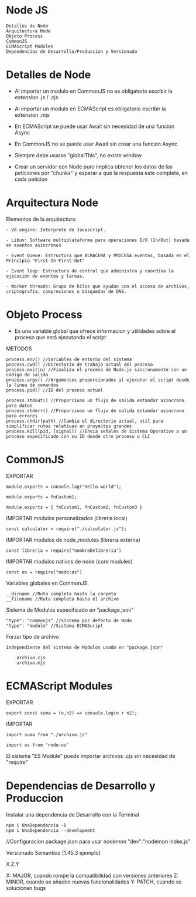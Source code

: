 # Node JS

    Detalles de Node
    Arquitectura Node
    Objeto Process
    CommonJS
    ECMAScript Modules
    Dependencias de Desarrollo/Produccion y Versionado

# Detalles de Node

- Al importar un modulo en CommonJS no es obligatorio escribir la extension .js / .cjs
- Al importar un modulo en ECMAScript es obligatorio escribir la extension .mjs

- En ECMAScript se puede usar Await sin necesidad de una funcion Async
- En CommonJS no se puede usar Await sin crear una funcion Async

- Siempre debe usarse "globalThis", no existe window

- Crear un servidor con Node puro implica obtener los datos de las peticiones por "chunks" y esperar a que la respuesta este completa, en cada peticion

# Arquitectura Node

Elementos de la arquitectura:

    - V8 engine: Interprete de Javascript.

    - Libuv: Software multiplataforma para operaciones I/O (In/Out) basada en eventos asincronos

    - Event Queue: Estructura que ALMACENA y PROCESA eventos, basada en el Principio "First-In-First-Out"

    - Event loop: Estructura de control que administra y coordina la ejecución de eventos y tareas.

    - Worker threads: Grupo de hilos que ayudan con el acceso de archivos, criptografía, compresiones o búsquedas de DNS.

# Objeto Process

- Es una variable global que ofrece informacion y utilidades sobre el proceso que está ejecutando el script

METODOS

    process.env() //Variables de entorno del sistema
    process.cwd() //Directorio de trabajo actual del proceso
    process.exit(n) //Finaliza el proceso de Node.js sincronamente con un código de salida
    process.argv() //Argumentos proporcionados al ejecutar el script desde la linea de comandos
    process.pid() //ID del proceso actual

    process.stdout() //Proporciona un flujo de salida estandar asincrono para datos
    process.stderr() //Proporciona un flujo de salida estandar asincrono para errores
    process.chdir(path) //Cambia el directorio actual, util para simplificar rutas relativas en proyectos grandes
    process.kill(pid, [signal]) //Envia señales de Sistema Operativo a un proceso especificado con su ID desde otro proceso o CLI

# CommonJS

EXPORTAR

    module.exports = console.log("Hello world");

    module.exports = fnCustom1;

    module.exports = { fnCustom1, fnCustom2, fnCustom3 }

IMPORTAR modulos personalizados (libreria local)

    const calculator = require("./calculator.js");

IMPORTAR modulos de node_modules (libreria externa)

    const libreria = require("nombreDelibreria")

IMPORTAR modulos nativos de node (core modules)

    const os = require("node:os")

Variables globales en CommonJS

    __dirname //Ruta completa hasta la carpeta
    __filename //Ruta completa hasta el archivo

Sistema de Modulos especificado en "package.json"

    "type": "commonjs" //Sistema por defecto de Node
    "type": "module" //Sistema ECMAScript

Forzar tipo de archivo

    Independiente del sistema de Modulos usado en "package.json"

        archivo.cjs
        archivo.mjs

# ECMAScript Modules

EXPORTAR

    export const suma = (n,n2) => console.log(n + n2);

IMPORTAR

    import suma from "./archivo.js"

    import os from 'node:os'

El sistema "ES Module" puede importar archivos .cjs sin necesidad de "require"

# Dependencias de Desarrollo y Produccion

Instalar una dependencia de Desarrollo con la Terminal

    npm i UnaDependencia -D
    npm i UnaDependencia --development

//Configuracion package.json para usar nodemon
    "dev":"nodemon index.js"

Versionado Semantico (1.45.3 ejemplo)

X.Z.Y

X: MAJOR, cuando rompe la compatibilidad con versiones anteriores
Z: MINOR, cuando se añaden nuevas funcionalidades
Y: PATCH, cuando se solucionan bugs
